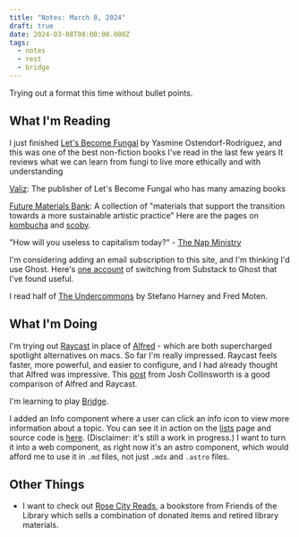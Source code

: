 ```yaml
---
title: "Notes: March 8, 2024"
draft: true
date: 2024-03-08T08:00:00.000Z
tags:
  - notes
  - rest
  - bridge
---
```


Trying out a format this time without bullet points.

## What I'm Reading

I just finished [Let's Become Fungal](https://valiz.nl/en/publications/let-s-become-fungal) by Yasmine Ostendorf-Rodríguez, and this was one of the best non-fiction books I've read in the last few years It reviews what we can learn from fungi to live more ethically and with understanding

[Valiz](https://valiz.nl/): The publisher of Let's Become Fungal who has many amazing books

[Future Materials Bank](https://www.futurematerialsbank.com/): A collection of "materials that support the transition towards a more sustainable artistic practice"
Here are the pages on [kombucha](https://www.futurematerialsbank.com/material/kombucha/) and [scoby](https://www.futurematerialsbank.com/material/scoby-compo-handbags-crafting-organic-waste-for-fashion/).

"How will you useless to capitalism today?" - [The Nap Ministry](https://thenapministry.wordpress.com/2021/08/03/how-will-you-be-useless-to-capitalism-today/)

I'm considering adding an email subscription to this site, and I'm thinking I'd use Ghost. Here's [one account](https://www.citationneeded.news/citation-needed-has-a-new-home) of switching from Substack to Ghost that I've found useful.

I read half of [The Undercommons](https://www.minorcompositions.info/?p=516) by Stefano Harney and Fred Moten.

## What I'm Doing

I'm trying out [Raycast](https://www.raycast.com/) in place of [Alfred](https://www.alfredapp.com/) - which are both supercharged spotlight alternatives on macs. So far I'm really impressed. Raycast feels faster, more powerful, and easier to configure, and I had already thought that Alfred was impressive. This [post](https://joshcollinsworth.com/blog/alfred-raycast) from Josh Collinsworth is a good comparison of Alfred and Raycast.

I'm learning to play [Bridge](https://en.wikipedia.org/wiki/Contract_bridge).

I added an Info component where a user can click an info icon to view more information about a topic. You can see it in action on the [lists](/lists) page and source code is [here](https://github.com/aled1027/alexledger.net/blob/main/src/components/InfoHover.astro). (Disclaimer: it's still a work in progress.) I want to turn it into a web component, as right now it's an astro component, which would afford me to use it in `.md` files, not just `.mdx` and `.astro` files.

## Other Things

- I want to check out [Rose City Reads](https://www.friends-library.org/), a bookstore from Friends of the Library which sells a combination of donated items and retired library materials.
